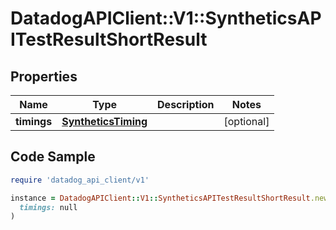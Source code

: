 # DatadogAPIClient::V1::SyntheticsAPITestResultShortResult

## Properties

| Name | Type | Description | Notes |
| ---- | ---- | ----------- | ----- |
| **timings** | [**SyntheticsTiming**](SyntheticsTiming.md) |  | [optional] |

## Code Sample

```ruby
require 'datadog_api_client/v1'

instance = DatadogAPIClient::V1::SyntheticsAPITestResultShortResult.new(
  timings: null
)
```

